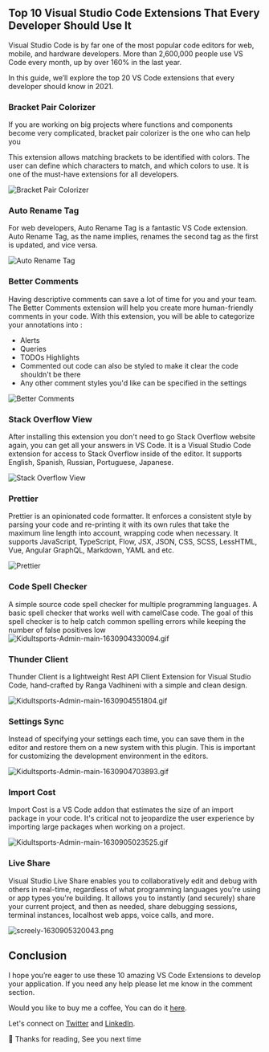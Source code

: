 ## Top 10 Visual Studio Code Extensions That Every Developer Should Use It


Visual Studio Code is by far one of the most popular code editors for web, mobile, and hardware developers. More than 2,600,000 people use VS Code every month, up by over 160% in the last year.

In this guide, we’ll explore the top 20 VS Code extensions that every developer should know in 2021.



### Bracket Pair Colorizer

If you are working on big projects where functions and components become very complicated, bracket pair colorizer is the one who can help you

This extension allows matching brackets to be identified with colors. The user can define which characters to match, and which colors to use. It is one of the must-have extensions for all developers. 



![Bracket Pair Colorizer](https://cdn.hashnode.com/res/hashnode/image/upload/v1630828799003/xu-uoSinc.gif)



### Auto Rename Tag

For web developers, Auto Rename Tag is a fantastic VS Code extension. Auto Rename Tag, as the name implies, renames the second tag as the first is updated, and vice versa. 


![Auto Rename Tag
](https://cdn.hashnode.com/res/hashnode/image/upload/v1630829170171/Y0qExTYqc.gif)

### Better Comments

Having descriptive comments can save a lot of time for you and your team. The Better Comments extension will help you create more human-friendly comments in your code. With this extension, you will be able to categorize your annotations into :

- Alerts
- Queries
- TODOs Highlights 
- Commented out code can also be styled to make it clear the code shouldn't be there
- Any other comment styles you'd like can be specified in the settings


![Better Comments](https://cdn.hashnode.com/res/hashnode/image/upload/v1630829587544/Mpjhn-xFS.gif)

### Stack Overflow View
After installing this extension you don't need to go Stack Overflow website again, you can get all your answers in VS Code. It is a Visual Studio Code extension for access to Stack Overflow inside of the editor. It supports English, Spanish, Russian, Portuguese, Japanese.



![Stack Overflow View](https://cdn.hashnode.com/res/hashnode/image/upload/v1630830320171/y29_2dE9s.gif)

### Prettier
Prettier is an opinionated code formatter. It enforces a consistent style by parsing your code and re-printing it with its own rules that take the maximum line length into account, wrapping code when necessary. It supports JavaScript, TypeScript, Flow, JSX, JSON, CSS, SCSS, LessHTML, Vue, Angular GraphQL, Markdown, YAML and etc. 

![Prettier](https://cdn.hashnode.com/res/hashnode/image/upload/v1630904166310/MXh4PuZqB.gif)

### Code Spell Checker

A simple source code spell checker for multiple programming languages. A basic spell checker that works well with camelCase code. The goal of this spell checker is to help catch common spelling errors while keeping the number of false positives low
![Kidultsports-Admin-main-1630904330094.gif](https://cdn.hashnode.com/res/hashnode/image/upload/v1630904411405/ZHzP6sbSg.gif)

### Thunder Client

Thunder Client is a lightweight Rest API Client Extension for Visual Studio Code, hand-crafted by Ranga Vadhineni with a simple and clean design.


![Kidultsports-Admin-main-1630904551804.gif](https://cdn.hashnode.com/res/hashnode/image/upload/v1630904592546/XFH5_0POz.gif)

### Settings Sync
Instead of specifying your settings each time, you can save them in the editor and restore them on a new system with this plugin. This is important for customizing the development environment in the editors.


![Kidultsports-Admin-main-1630904703893.gif](https://cdn.hashnode.com/res/hashnode/image/upload/v1630904761062/3sqRSeUMz.gif)


### Import Cost

Import Cost is a VS Code addon that estimates the size of an import package in your code. It's critical not to jeopardize the user experience by importing large packages when working on a project.

![Kidultsports-Admin-main-1630905023525.gif](https://cdn.hashnode.com/res/hashnode/image/upload/v1630905056025/lHFcy3kKP.gif)


### Live Share
Visual Studio Live Share enables you to collaboratively edit and debug with others in real-time, regardless of what programming languages you're using or app types you're building. It allows you to instantly (and securely) share your current project, and then as needed, share debugging sessions, terminal instances, localhost web apps, voice calls, and more.

![screely-1630905320043.png](https://cdn.hashnode.com/res/hashnode/image/upload/v1630905326360/8BZgMcIcr.png)


## Conclusion 

I hope you’re eager to use these 10 amazing VS Code Extensions to develop your application. If you need any help please let me know in the comment section. 

Would you like to buy me a coffee, You can do it [here](https://www.buymeacoffee.com/suhailkakar).

Let's connect on  [Twitter](https://twitter.com/suhailkakar)  and  [LinkedIn](https://www.linkedin.com/in/suhailkakar/). 

👋 Thanks for reading, See you next time


